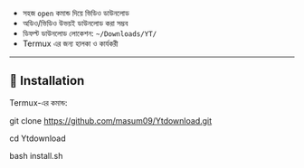 - সহজ `open` কমান্ড দিয়ে ভিডিও ডাউনলোড  
- অডিও/ভিডিও উভয়ই ডাউনলোড করা সম্ভব  
- ডিফল্ট ডাউনলোড লোকেশন: `~/Downloads/YT/`  
- Termux এর জন্য হালকা ও কার্যকরী  

---

## 🚀 Installation

Termux-এর কমান্ড:

git clone https://github.com/masum09/Ytdownload.git



cd Ytdownload



bash install.sh

